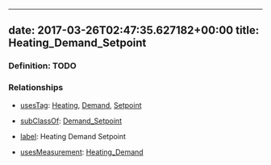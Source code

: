 
---
date: 2017-03-26T02:47:35.627182+00:00
title: Heating_Demand_Setpoint
---
### Definition: TODO

### Relationships

* [usesTag](https://brickschema.org/schema/1.0/BrickFrame#usesTag): [Heating](https://brickschema.org/schema/1.0/BrickTag#Heating), [Demand](https://brickschema.org/schema/1.0/BrickTag#Demand), [Setpoint](https://brickschema.org/schema/1.0/BrickTag#Setpoint)

* [subClassOf](http://www.w3.org/2000/01/rdf-schema#subClassOf): [Demand_Setpoint](https://brickschema.org/schema/1.0/Brick#Demand_Setpoint)

* [label](http://www.w3.org/2000/01/rdf-schema#label): Heating Demand Setpoint

* [usesMeasurement](https://brickschema.org/schema/1.0/BrickFrame#usesMeasurement): [Heating_Demand](https://brickschema.org/schema/1.0/Brick#Heating_Demand)
